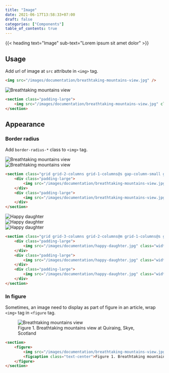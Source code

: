 ```yaml
---
title: "Image"
date: 2021-06-17T13:58:33+07:00
draft: false
categories: ["Components"]
table_of_contents: true
---
```


{{< heading text="Image" sub-text="Lorem ipsum sit amet dolor" >}}

## Usage

Add url of image at `src` attribute in `<img>` tag.

``` html
<img src="/images/documentation/breathtaking-mountains-view.jpg" />
```

<section class="padding-large">
    <img src="/images/documentation/breathtaking-mountains-view.jpg" class="width-1/1" title="Breathtaking mountains view"/>
</section>

``` html
<section class="padding-large">
    <img src="/images/documentation/breathtaking-mountains-view.jpg" class="width-1/1" title="Breathtaking mountains view"/>
</section>
```

## Appearance

### Border radius

Add `border-radius-*` class to `<img>` tag.

<section class="grid grid-2-columns grid-1-columns@s gap-column-small gap-row-small">
    <div class="padding-large">
        <img src="/images/documentation/breathtaking-mountains-view.jpg" class="width-1/1 border-radius-small" title="Breathtaking mountains view"/>
    </div>
    <div class="padding-large">
        <img src="/images/documentation/breathtaking-mountains-view.jpg" class="width-1/1 border-radius-medium" title="Breathtaking mountains view"/>
    </div>
</section>

``` html
<section class="grid grid-2-columns grid-1-columns@s gap-column-small gap-row-small">
    <div class="padding-large">
        <img src="/images/documentation/breathtaking-mountains-view.jpg" class="width-1/1 border-radius-small" title="Breathtaking mountains view"/>
    </div>
    <div class="padding-large">
        <img src="/images/documentation/breathtaking-mountains-view.jpg" class="width-1/1 border-radius-medium" title="Breathtaking mountains view"/>
    </div>
</section>
```

<section class="grid grid-3-columns grid-2-columns@m grid-1-columns@s gap-column-small gap-row-small">
    <div class="padding-large">
        <img src="/images/documentation/happy-daughter.jpg" class="width-1/1 border-radius-1/6" title="Happy daughter"/>
    </div>
    <div class="padding-large">
        <img src="/images/documentation/happy-daughter.jpg" class="width-1/1 border-radius-1/4" title="Happy daughter"/>
    </div>
    <div class="padding-large">
        <img src="/images/documentation/happy-daughter.jpg" class="width-1/1 border-radius-1/2" title="Happy daughter"/>
    </div>
</section>

``` html
<section class="grid grid-3-columns grid-2-columns@m grid-1-columns@s gap-column-small gap-row-small">
    <div class="padding-large">
        <img src="/images/documentation/happy-daughter.jpg" class="width-1/1 border-radius-1/6" title="Happy daughter"/>
    </div>
    <div class="padding-large">
        <img src="/images/documentation/happy-daughter.jpg" class="width-1/1 border-radius-1/4" title="Happy daughter"/>
    </div>
    <div class="padding-large">
        <img src="/images/documentation/happy-daughter.jpg" class="width-1/1 border-radius-1/2" title="Happy daughter"/>
    </div>
</section>
```

### In figure

Sometimes, an image need to display as part of figure in an article, wrap `<img>` tag in `<figure` tag.

<section>
    <figure>
        <img src="/images/documentation/breathtaking-mountains-view.jpg" class="width-1/1" title="Breathtaking mountains view"/>
        <figcaption class="text-center">Figure 1. Breathtaking mountains view at Quiraing, Skye, Scotland</figcaption>
    </figure>
</section>

``` html
<section>
    <figure>
        <img src="/images/documentation/breathtaking-mountains-view.jpg" class="width-1/1" title="Breathtaking mountains view"/>
        <figcaption class="text-center">Figure 1. Breathtaking mountains view at Quiraing, Skye, Scotland</figcaption>
    </figure>
</section>
```
